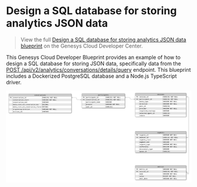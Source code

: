 # Design a SQL database for storing analytics JSON data

> View the full [Design a SQL database for storing analytics JSON data blueprint](https://developer.genesys.cloud/blueprints/conversation-model-to-sql-blueprint/) on the Genesys Cloud Developer Center.

This Genesys Cloud Developer Blueprint provides an example of how to design a SQL database for storing JSON data, specifically data from the [POST /api/v2/analytics/conversations/details/query](https://developer.genesys.cloud/api/rest/v2/analytics/ "Opens the Genesys Cloud Analytics API page") endpoint. This blueprint includes a Dockerized PostgreSQL database and a Node.js TypeScript driver.

![Diagram for the design a SQL database to store analytics JSON data solution](blueprint/images/erdiagram.png "Diagram for the design a SQL database to store analytics JSON data solution")
